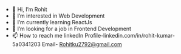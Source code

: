 - 👋 Hi, I’m Rohit
- 👀 I’m interested in Web Development
- 🌱 I’m currently learning ReactJs
- 💞️ I’m looking for a job in Frontend Development
- 📫 How to reach me
        linkedIn Profile-linkedin.com/in/rohit-kumar-5a0341203
        Email- Rohitku2792@gmail.com

<!---
Rohitku2792/Rohitku2792 is a ✨ special ✨ repository because its `README.md` (this file) appears on your GitHub profile.
You can click the Preview link to take a look at your changes.
--->
